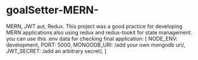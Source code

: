 # goalSetter-MERN-
MERN, JWT aut, Redux.
This project was a good practice for developing MERN applications also using redux and redux-tookit for state management.
you can use this .env data for checking final application:
[
  NODE_ENV: development,
  PORT: 5000,
  MONGODB_URI: /add your own mongodb uri/,
  JWT_SECRET: /add an arbitrary secret/,
]
